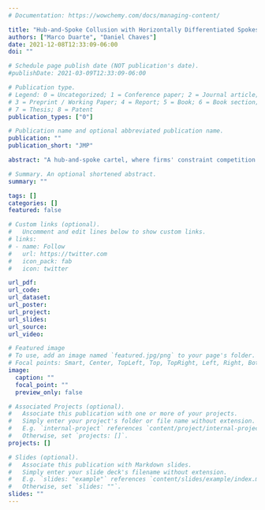 ```yaml
---
# Documentation: https://wowchemy.com/docs/managing-content/

title: "Hub-and-Spoke Collusion with Horizontally Differentiated Spokes"
authors: ["Marco Duarte", "Daniel Chaves"]
date: 2021-12-08T12:33:09-06:00
doi: ""

# Schedule page publish date (NOT publication's date).
#publishDate: 2021-03-09T12:33:09-06:00

# Publication type.
# Legend: 0 = Uncategorized; 1 = Conference paper; 2 = Journal article;
# 3 = Preprint / Working Paper; 4 = Report; 5 = Book; 6 = Book section;
# 7 = Thesis; 8 = Patent
publication_types: ["0"]

# Publication name and optional abbreviated publication name.
publication: ""
publication_short: "JMP"

abstract: "A hub-and-spoke cartel, where firms' constraint competition with the help of an upstream supplier or a downstream buyer, is a type of collusive arrangement observed in a variety of industries. The recent literature focuses on information sharing as the main mechanism through which a hub can help spokes to coordinate. We show that when asymmetries in horizontal differentiation across spokes exist, the hub can also use wholesale price differences to help spokes achieve higher prices. We present evidence that this mechanism was used during a hub-and-spoke cartel between gas stations and distributors in the Brazilian gasoline industry. We also estimate a structural model of demand for gasoline and retail price collusion to quantify the importance of the wholesale price strategy for the stability of the cartel. We find that in the absence of the hub's wholesale price strategy, gas stations would need to decrease the coordinated overprice by 80% to sustain collusion."

# Summary. An optional shortened abstract.
summary: ""

tags: []
categories: []
featured: false

# Custom links (optional).
#   Uncomment and edit lines below to show custom links.
# links:
# - name: Follow
#   url: https://twitter.com
#   icon_pack: fab
#   icon: twitter

url_pdf:
url_code:
url_dataset:
url_poster:
url_project:
url_slides:
url_source:
url_video:

# Featured image
# To use, add an image named `featured.jpg/png` to your page's folder. 
# Focal points: Smart, Center, TopLeft, Top, TopRight, Left, Right, BottomLeft, Bottom, BottomRight.
image:
  caption: ""
  focal_point: ""
  preview_only: false

# Associated Projects (optional).
#   Associate this publication with one or more of your projects.
#   Simply enter your project's folder or file name without extension.
#   E.g. `internal-project` references `content/project/internal-project/index.md`.
#   Otherwise, set `projects: []`.
projects: []

# Slides (optional).
#   Associate this publication with Markdown slides.
#   Simply enter your slide deck's filename without extension.
#   E.g. `slides: "example"` references `content/slides/example/index.md`.
#   Otherwise, set `slides: ""`.
slides: ""
---
```

